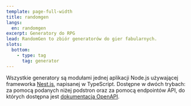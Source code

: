 ```yaml
---
template: page-full-width
title: randomgen
langs:
  en: randomgen
excerpt: Generatory do RPG
lead: RandomGen to zbiór generatorów do gier fabularnych.
slots:
  bottom:
    - type: tag
      tag: generator
---
```

Wszystkie generatory są modułami jednej aplikacji Node.js używającej frameworka [Nest.js](https://nestjs.com/), napisanej w TypeScript. Dostępne w dwóch trybach: za pomocą podanych niżej podstron oraz za pomocą endpointów API, do których dostępna jest [dokumentacja OpenAPI](#). 